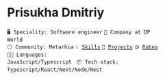 

# Prisukha  Dmitriy


<code>🖥️ Speciality: Software engineer</code>
<code>👷 Company at DP World</code><br>
<code>⚪ Community: Metarhia</code>
<code>💡 [Skills](SKILLS.md)</code>
<code>🧻 [Projects](PROJECTS.md)</code>
<code>🪙 [Rates](RATES.md)</code><br>
<code>🧑‍💻 Languages: JavaScript/Typescript </code>
<code>📦 Tech stack: Typescript/React/Next/Node/Nest </code>


